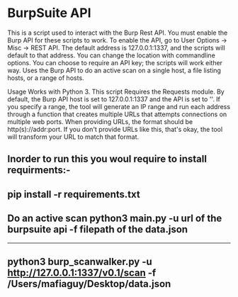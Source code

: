 # BurpSuite API
This is a script used to interact with the Burp Rest API. You must enable the Burp API for these scripts to work. To enable the API, go to User Options -> Misc -> REST API. The default address is 127.0.0.1:1337, and the scripts will default to that address. You can change the location with commandline options. You can choose to require an API key; the scripts will work either way. 
Uses the Burp API to do an active scan on a single host, a file listing hosts, or a range of hosts.

Usage
Works with Python 3. This script Requires the Requests module. By default, the Burp API host is set to 127.0.0.1:1337 and the API is set to ''. If you specify a range, the tool will generate an IP range and run each address through a function that creates multiple URLs that attempts connections on multiple web ports. When providing URLs, the format should be http(s)://addr:port. If you don't provide URLs like this, that's okay, the tool will transform your URL to match that format. 

Inorder to run this you woul require to install requirments:-
------------
pip install -r requirements.txt
------------
Do an active scan
python3 main.py -u url of the burpsuite api -f filepath of the data.json
------------ 
--------
python3 burp_scanwalker.py -u http://127.0.0.1:1337/v0.1/scan -f /Users/mafiaguy/Desktop/data.json
--------
